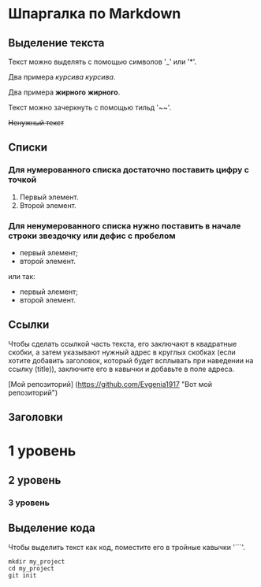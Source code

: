 # Шпаргалка по Markdown

## Выделение текста
Текст можно выделять с помощью символов '_' или '*'.

Два примера _курсива_ *курсива*.

Два примера __жирного__ **жирного**.

Текст можно зачеркнуть с помощью тильд '~~'.

~~Ненужный текст~~

## Списки

### Для нумерованного списка достаточно поставить цифру с точкой

1. Первый элемент.
2. Второй элемент.

### Для ненумерованного списка нужно поставить в начале строки звездочку или дефис с пробелом

* первый элемент;
* второй элемент.

или так:

- первый элемент;
- второй элемент.

## Ссылки

Чтобы сделать ссылкой часть текста, его заключают в квадратные скобки, а затем указывают нужный адрес в круглых скобках (если хотите добавить заголовок,
который будет всплывать при наведении на ссылку (title)), заключите его в кавычки и добавьте в поле адреса.

[Мой репозиторий] (https://github.com/Evgenia1917 "Вот мой репозиторий")


## Заголовки
# 1 уровень
## 2 уровень
### 3 уровень

## Выделение кода

Чтобы выделить текст как код, поместите его в тройные кавычки '```'.

```
mkdir my_project
cd my_project
git init

```